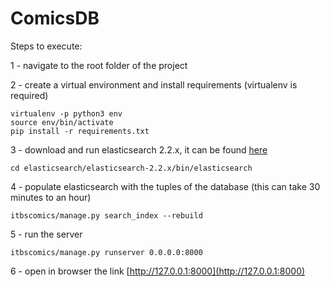 # ComicsDB
Steps to execute:

1 - navigate to the root folder of the project

2 - create a virtual environment and install requirements (virtualenv is required)
```
virtualenv -p python3 env
source env/bin/activate
pip install -r requirements.txt
```

3 - download and run elasticsearch 2.2.x, it can be found [here](https://www.elastic.co/downloads/past-releases)
```
cd elasticsearch/elasticsearch-2.2.x/bin/elasticsearch
```

4 - populate elasticsearch with the tuples of the database (this can take 30 minutes to an hour)
```
itbscomics/manage.py search_index --rebuild
```

5 - run the server
```
itbscomics/manage.py runserver 0.0.0.0:8000
```

6 - open in browser the link [http://127.0.0.1:8000](http://127.0.0.1:8000)


